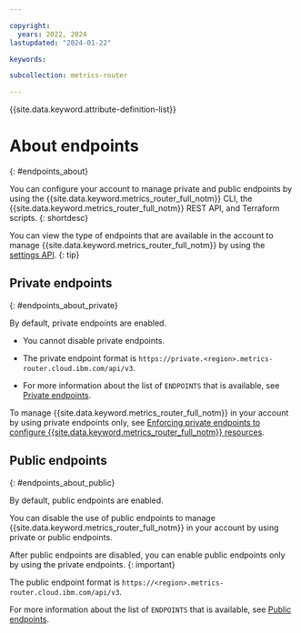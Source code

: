 ```yaml
---

copyright:
  years: 2022, 2024
lastupdated: "2024-01-22"

keywords:

subcollection: metrics-router

---
```


{{site.data.keyword.attribute-definition-list}}



# About endpoints
{: #endpoints_about}

You can configure your account to manage private and public endpoints by using the {{site.data.keyword.metrics_router_full_notm}} CLI, the {{site.data.keyword.metrics_router_full_notm}} REST API, and Terraform scripts.
{: shortdesc}

You can view the type of endpoints that are available in the account to manage {{site.data.keyword.metrics_router_full_notm}} by using the [settings API](/docs/metrics-router?topic=metrics-router-settings).
{: tip}

## Private endpoints
{: #endpoints_about_private}

By default, private endpoints are enabled.

- You cannot disable private endpoints.

- The private endpoint format is `https://private.<region>.metrics-router.cloud.ibm.com/api/v3`.

- For more information about the list of `ENDPOINTS` that is available, see [Private endpoints](/docs/metrics-router?topic=metrics-router-endpoints#endpoints-api-metrics-router-private).

To manage {{site.data.keyword.metrics_router_full_notm}} in your account by using private endpoints only, see [Enforcing private endpoints to configure {{site.data.keyword.metrics_router_full_notm}} resources](/docs/metrics-router?topic=metrics-router-endpoints-enforce-private&interface=cli).

## Public endpoints
{: #endpoints_about_public}

By default, public endpoints are enabled.

You can disable the use of public endpoints to manage {{site.data.keyword.metrics_router_full_notm}} in your account by using private or public endpoints.

After public endpoints are disabled, you can enable public endpoints only by using the private endpoints.
{: important}

The public endpoint format is `https://<region>.metrics-router.cloud.ibm.com/api/v3`.

For more information about the list of `ENDPOINTS` that is available, see [Public endpoints](/docs/metrics-router?topic=metrics-router-endpoints#endpoints-api-metrics-router-public).
